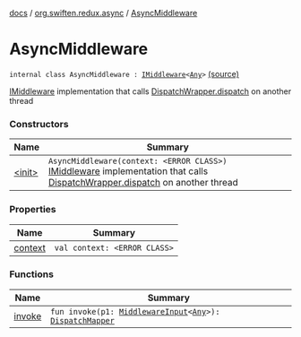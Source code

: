 [docs](../../index.md) / [org.swiften.redux.async](../index.md) / [AsyncMiddleware](./index.md)

# AsyncMiddleware

`internal class AsyncMiddleware : `[`IMiddleware`](../../org.swiften.redux.core/-i-middleware.md)`<`[`Any`](https://kotlinlang.org/api/latest/jvm/stdlib/kotlin/-any/index.html)`>` [(source)](https://github.com/protoman92/KotlinRedux/tree/master/common/common-async/src/main/kotlin/org/swiften/redux/async/AsyncMiddleware.kt#L22)

[IMiddleware](../../org.swiften.redux.core/-i-middleware.md) implementation that calls [DispatchWrapper.dispatch](../../org.swiften.redux.core/-dispatch-wrapper/dispatch.md) on another thread

### Constructors

| Name | Summary |
|---|---|
| [&lt;init&gt;](-init-.md) | `AsyncMiddleware(context: <ERROR CLASS>)`<br>[IMiddleware](../../org.swiften.redux.core/-i-middleware.md) implementation that calls [DispatchWrapper.dispatch](../../org.swiften.redux.core/-dispatch-wrapper/dispatch.md) on another thread |

### Properties

| Name | Summary |
|---|---|
| [context](context.md) | `val context: <ERROR CLASS>` |

### Functions

| Name | Summary |
|---|---|
| [invoke](invoke.md) | `fun invoke(p1: `[`MiddlewareInput`](../../org.swiften.redux.core/-middleware-input/index.md)`<`[`Any`](https://kotlinlang.org/api/latest/jvm/stdlib/kotlin/-any/index.html)`>): `[`DispatchMapper`](../../org.swiften.redux.core/-dispatch-mapper.md) |
